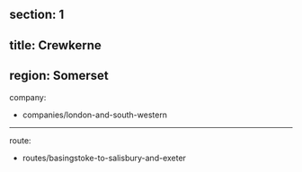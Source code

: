 ﻿section: 1
----
title: Crewkerne
----
region: Somerset
----
company:
- companies/london-and-south-western
----
route:
- routes/basingstoke-to-salisbury-and-exeter
